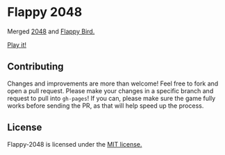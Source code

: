 # Flappy 2048
Merged [2048](http://gabrielecirulli.github.io/2048/) and [Flappy Bird.](http://en.wikipedia.org/wiki/Flappy_Bird)

[Play it!](http://youruncleron.github.io/2048-flappy/)

## Contributing
Changes and improvements are more than welcome! Feel free to fork and open a pull request. Please make your changes in a specific branch and request to pull into `gh-pages`! If you can, please make sure the game fully works before sending the PR, as that will help speed up the process.

## License
Flappy-2048 is licensed under the [MIT license.](https://github.com/gabrielecirulli/2048/blob/master/LICENSE.txt)
